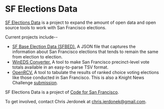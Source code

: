 # SF Elections Data

[SF Elections Data][sf_elections_data] is a project to expand the amount
of open data and open source tools to work with San Francisco elections.

Current projects include--

* [SF Base Election Data (SFBED).][SFBED] A JSON file that captures the
  information about San Francisco elections that tends to remain the
  same from election to election.
* [WinEDS Converter.][WinEDS] A tool to make San Francisco precinct-level
  vote totals available in an easy-to-parse TSV format.
* [OpenRCV.][OpenRCV] A tool to tabulate the results of ranked choice
  voting elections like those conducted in San Francisco.  This is
  also a Knight News Challenge [submission][knight_submission].

SF Elections Data is a project of [Code for San Francisco][code_for_sf].

To get involved, contact Chris Jerdonek at <chris.jerdonek@gmail.com>.


[code_for_sf]: http://codeforsanfrancisco.org/
[knight_submission]: https://www.newschallenge.org/challenge/elections/entries/open-rcv-unlocking-ranked-choice-voting
[OpenRCV]: http://openrcv.org
[sf_elections_data]: http://cjerdonek.github.io/sf-elections-data/
[SFBED]: https://github.com/cjerdonek/sf-base-election-data
[WinEDS]: https://github.com/cjerdonek/wineds-converter

